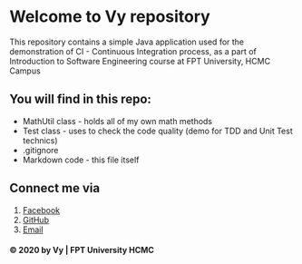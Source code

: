 # Welcome to Vy repository
This repository contains a simple Java application used for the demonstration of CI - Continuous Integration process, as a part of Introduction to Software Engineering course at FPT University, HCMC Campus

## You will find in this repo:
* MathUtil class - holds all of my own math methods
* Test class - uses to check the code quality (demo for TDD and Unit Test technics)
* .gitignore
* Markdown code - this file itself

## Connect me via
1. [Facebook](https://www.facebook.com/profile.php?id=100010366447002)
2. [GitHub](https://github.com/vycao412)
3. [Email](caongocnhatvy2000@gmail.com)

#### © 2020 by Vy | FPT University HCMC